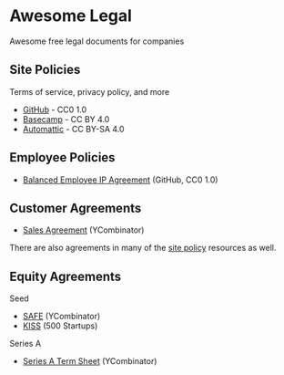 # Awesome Legal

Awesome free legal documents for companies

## Site Policies

Terms of service, privacy policy, and more

- [GitHub](https://github.com/github/site-policy) - CC0 1.0
- [Basecamp](https://github.com/basecamp/policies) - CC BY 4.0
- [Automattic](https://github.com/Automattic/legalmattic) - CC BY-SA 4.0

## Employee Policies

- [Balanced Employee IP Agreement](https://github.com/github/balanced-employee-ip-agreement) (GitHub, CC0 1.0)

## Customer Agreements

- [Sales Agreement](https://www.ycombinator.com/sales_agreement/) (YCombinator)

There are also agreements in many of the [site policy](#site-policies) resources as well.

## Equity Agreements

Seed

- [SAFE](https://www.ycombinator.com/documents/#safe) (YCombinator)
- [KISS](https://500.co/kiss/) (500 Startups)

Series A

- [Series A Term Sheet](https://www.ycombinator.com/series_a_term_sheet/) (YCombinator)
